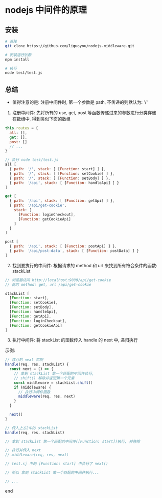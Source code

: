 # nodejs 中间件的原理

## 安装

```bash
# 克隆
git clone https://github.com/liguoyou/nodejs-middleware.git

# 安装运行依赖
npm install

# 执行
node test/test.js
```

## 总结

- 值得注意的是: 注册中间件时, 第一个参数是 path, 不传递的则默认为: '/'

1. 注册中间件: 先将所有的 use, get, post 等函数传递过来的参数进行分类存储在数组中, 得到类似下面的数组

```js
this.routes = {
  all: [],
  get: [],
  post: []
  // ...
}

// 执行 node test/test.js
all [
  { path: '/', stack: [ [Function: start] ] },
  { path: '/', stack: [ [Function: setCookie] ] },
  { path: '/', stack: [ [Function: setBody] ] },
  { path: '/api', stack: [ [Function: handleApi] ] }
]

get [
  { path: '/api', stack: [ [Function: getApi] ] },
  { path: '/api/get-cookie',
    stack: [
      [Function: loginCheckout],
      [Function: getCookieApi]
    ]
  }
]

post [
  { path: '/api', stack: [ [Function: postApi] ] },
  { path: '/api/post-data', stack: [ [Function: postData] ] }
]
```

2. 找到要执行的中间件: 根据请求的 method 和 url 来找到所有符合条件的函数: stackList

```js
// 浏览器访问 http://localhost:9000/api/get-cookie
// 此时 method: get, url /api/get-cookie

stackList [
  [Function: start],
  [Function: setCookie],
  [Function: setBody],
  [Function: handleApi],
  [Function: getApi],
  [Function: loginCheckout],
  [Function: getCookieApi]
]
```

3. 执行中间件: 将 stackList 的函数传入 handle 的 next 中, 递归执行

示例:

```js
// 核心的 next 机制
handle(req, res, stackList) {
  const next = () => {
    // 拿到 stackList 第一个匹配的中间件执行,
    // shift() 移除并返回第一个元素
    const middleware = stackList.shift()
    if (middleware) {
      // 执行中间件函数
      middleware(req, res, next)
    }
  }

  next()
}

// 传入上方2中的 stackList
handle(req, res, stackList)

// 拿到 stackList 第一个匹配的中间件([Function: start])执行, 并移除

// 执行并传入 next
// middleware(req, res, next)

// test.sj 中的 [Function: start] 中执行了 next()

// 所以 拿到 stackList 第一个匹配的中间件执行...

// ...
```

end

